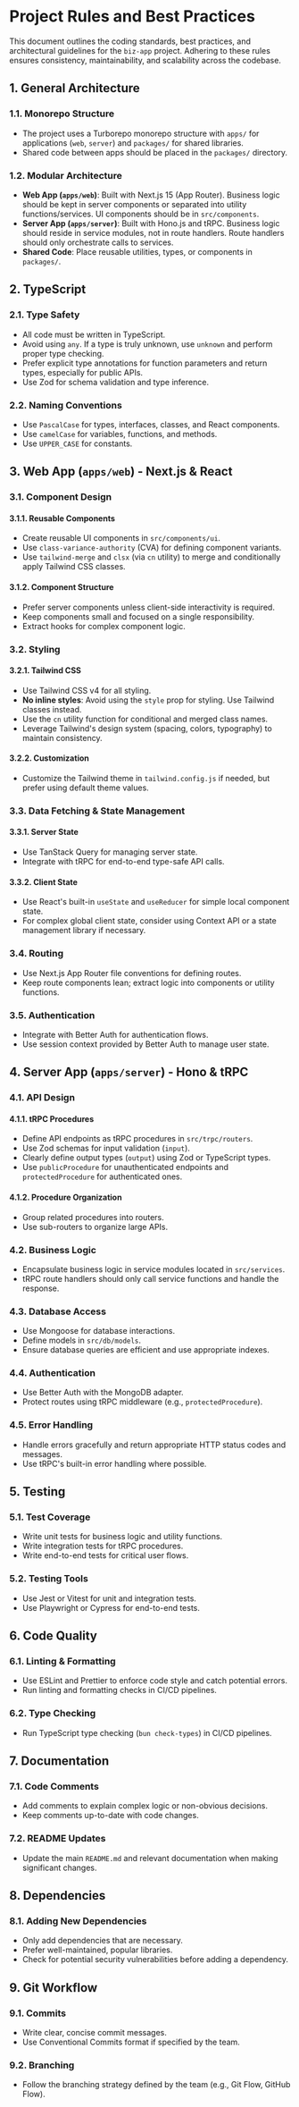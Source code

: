 # Project Rules and Best Practices

This document outlines the coding standards, best practices, and architectural guidelines for the `biz-app` project. Adhering to these rules ensures consistency, maintainability, and scalability across the codebase.

## 1. General Architecture

### 1.1. Monorepo Structure
- The project uses a Turborepo monorepo structure with `apps/` for applications (`web`, `server`) and `packages/` for shared libraries.
- Shared code between apps should be placed in the `packages/` directory.

### 1.2. Modular Architecture
- **Web App (`apps/web`)**: Built with Next.js 15 (App Router). Business logic should be kept in server components or separated into utility functions/services. UI components should be in `src/components`.
- **Server App (`apps/server`)**: Built with Hono.js and tRPC. Business logic should reside in service modules, not in route handlers. Route handlers should only orchestrate calls to services.
- **Shared Code**: Place reusable utilities, types, or components in `packages/`.

## 2. TypeScript

### 2.1. Type Safety
- All code must be written in TypeScript.
- Avoid using `any`. If a type is truly unknown, use `unknown` and perform proper type checking.
- Prefer explicit type annotations for function parameters and return types, especially for public APIs.
- Use Zod for schema validation and type inference.

### 2.2. Naming Conventions
- Use `PascalCase` for types, interfaces, classes, and React components.
- Use `camelCase` for variables, functions, and methods.
- Use `UPPER_CASE` for constants.

## 3. Web App (`apps/web`) - Next.js & React

### 3.1. Component Design

#### 3.1.1. Reusable Components
- Create reusable UI components in `src/components/ui`.
- Use `class-variance-authority` (CVA) for defining component variants.
- Use `tailwind-merge` and `clsx` (via `cn` utility) to merge and conditionally apply Tailwind CSS classes.

#### 3.1.2. Component Structure
- Prefer server components unless client-side interactivity is required.
- Keep components small and focused on a single responsibility.
- Extract hooks for complex component logic.

### 3.2. Styling

#### 3.2.1. Tailwind CSS
- Use Tailwind CSS v4 for all styling.
- **No inline styles**: Avoid using the `style` prop for styling. Use Tailwind classes instead.
- Use the `cn` utility function for conditional and merged class names.
- Leverage Tailwind's design system (spacing, colors, typography) to maintain consistency.

#### 3.2.2. Customization
- Customize the Tailwind theme in `tailwind.config.js` if needed, but prefer using default theme values.

### 3.3. Data Fetching & State Management

#### 3.3.1. Server State
- Use TanStack Query for managing server state.
- Integrate with tRPC for end-to-end type-safe API calls.

#### 3.3.2. Client State
- Use React's built-in `useState` and `useReducer` for simple local component state.
- For complex global client state, consider using Context API or a state management library if necessary.

### 3.4. Routing
- Use Next.js App Router file conventions for defining routes.
- Keep route components lean; extract logic into components or utility functions.

### 3.5. Authentication
- Integrate with Better Auth for authentication flows.
- Use session context provided by Better Auth to manage user state.

## 4. Server App (`apps/server`) - Hono & tRPC

### 4.1. API Design

#### 4.1.1. tRPC Procedures
- Define API endpoints as tRPC procedures in `src/trpc/routers`.
- Use Zod schemas for input validation (`input`).
- Clearly define output types (`output`) using Zod or TypeScript types.
- Use `publicProcedure` for unauthenticated endpoints and `protectedProcedure` for authenticated ones.

#### 4.1.2. Procedure Organization
- Group related procedures into routers.
- Use sub-routers to organize large APIs.

### 4.2. Business Logic
- Encapsulate business logic in service modules located in `src/services`.
- tRPC route handlers should only call service functions and handle the response.

### 4.3. Database Access
- Use Mongoose for database interactions.
- Define models in `src/db/models`.
- Ensure database queries are efficient and use appropriate indexes.

### 4.4. Authentication
- Use Better Auth with the MongoDB adapter.
- Protect routes using tRPC middleware (e.g., `protectedProcedure`).

### 4.5. Error Handling
- Handle errors gracefully and return appropriate HTTP status codes and messages.
- Use tRPC's built-in error handling where possible.

## 5. Testing

### 5.1. Test Coverage
- Write unit tests for business logic and utility functions.
- Write integration tests for tRPC procedures.
- Write end-to-end tests for critical user flows.

### 5.2. Testing Tools
- Use Jest or Vitest for unit and integration tests.
- Use Playwright or Cypress for end-to-end tests.

## 6. Code Quality

### 6.1. Linting & Formatting
- Use ESLint and Prettier to enforce code style and catch potential errors.
- Run linting and formatting checks in CI/CD pipelines.

### 6.2. Type Checking
- Run TypeScript type checking (`bun check-types`) in CI/CD pipelines.

## 7. Documentation

### 7.1. Code Comments
- Add comments to explain complex logic or non-obvious decisions.
- Keep comments up-to-date with code changes.

### 7.2. README Updates
- Update the main `README.md` and relevant documentation when making significant changes.

## 8. Dependencies

### 8.1. Adding New Dependencies
- Only add dependencies that are necessary.
- Prefer well-maintained, popular libraries.
- Check for potential security vulnerabilities before adding a dependency.

## 9. Git Workflow

### 9.1. Commits
- Write clear, concise commit messages.
- Use Conventional Commits format if specified by the team.

### 9.2. Branching
- Follow the branching strategy defined by the team (e.g., Git Flow, GitHub Flow).